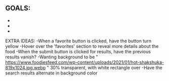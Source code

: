 GOALS:
-
-
-
-
EXTRA IDEAS:
-When a favorite button is clicked, have the button turn yellow
-Hover over the 'favorites' section to reveal more details about the food
-When the submit button is clicked for results, have the previous results vanish?
-Wanting background to be " https://www.foodiesfeed.com/wp-content/uploads/2021/01/hot-shakshuka-819x1024.jpg.webp "
30% transparent, with white rectangle over
-Have the search results alternate in background color
